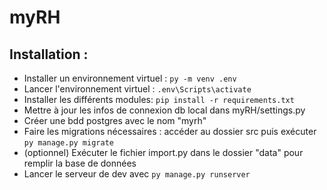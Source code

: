 # myRH


 ## Installation :
- Installer un environnement virtuel : `py -m venv .env`
- Lancer l'environnement virtuel : `.env\Scripts\activate`
- Installer les différents modules: `pip install -r requirements.txt`
- Mettre à jour les infos de connexion db local dans myRH/settings.py
- Créer une bdd postgres avec le nom "myrh"
- Faire les migrations nécessaires : accéder au dossier src puis exécuter `py manage.py migrate`
- (optionnel) Exécuter le fichier import.py dans le dossier "data" pour remplir la base de données
- Lancer le serveur de dev avec `py manage.py runserver`
